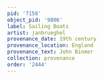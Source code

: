 ```yaml
---
pid: '7158'
object_pid: '9806'
label: Sailing Boats
artist: janbrueghel
provenance_date: 19th century
provenance_location: England
provenance_text: John Binmer
collection: provenance
order: '2444'
---
```

